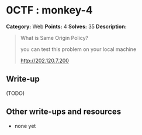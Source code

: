 # 0CTF : monkey-4

**Category:** Web
**Points:** 4
**Solves:** 35
**Description:**

> What is Same Origin Policy?
>
>
> you can test this problem on your local machine
>
>
> <http://202.120.7.200>


## Write-up

(TODO)

## Other write-ups and resources

* none yet

